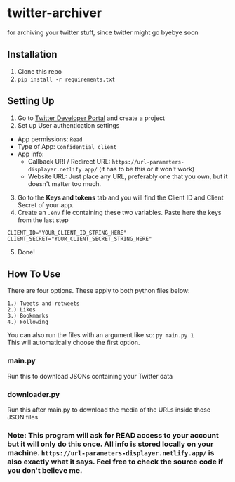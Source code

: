 # twitter-archiver
for archiving your twitter stuff, since twitter might go byebye soon

## Installation
1. Clone this repo
2. `pip install -r requirements.txt`

## Setting Up
1. Go to [Twitter Developer Portal](https://developer.twitter.com/en/portal/dashboard) and create a project
2. Set up User authentication settings
  - App permissions: `Read`
  - Type of App: `Confidential client`
  - App info:
    - Callback URI / Redirect URL: `https://url-parameters-displayer.netlify.app/` (it has to be this or it won't work)
    - Website URL: Just place any URL, preferably one that you own, but it doesn't matter too much.
3. Go to the **Keys and tokens** tab and you will find the Client ID and Client Secret of your app.
4. Create an `.env` file containing these two variables. Paste here the keys from the last step
```
CLIENT_ID="YOUR_CLIENT_ID_STRING_HERE"
CLIENT_SECRET="YOUR_CLIENT_SECRET_STRING_HERE"
```
5. Done!

## How To Use

There are four options. These apply to both python files below:  
```
1.) Tweets and retweets  
2.) Likes  
3.) Bookmarks  
4.) Following
```
You can also run the files with an argument like so: `py main.py 1`  
This will automatically choose the first option.

### main.py
Run this to download JSONs containing your Twitter data

### downloader.py
Run this after main.py to download the media of the URLs inside those JSON files

### Note: This program will ask for **READ** access to your account but it will only do this once. All info is stored locally on your machine. `https://url-parameters-displayer.netlify.app/` is also exactly what it says. Feel free to check the source code if you don't believe me.

